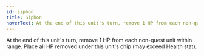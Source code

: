 ```yaml
---
id: siphon
title: Siphon
hoverText: At the end of this unit's turn, remove 1 HP from each non-quest unit within range. Place all HP removed under this unit's chip (may exceed Health stat).
---
```


At the end of this unit's turn, remove 1 HP from each non-quest unit within range. Place all HP removed under this unit's chip (may exceed Health stat).